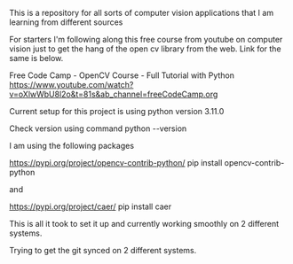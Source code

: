 This is a repository for all sorts of computer vision applications that I am learning from different sources

For starters I'm following along this free course from youtube on computer vision just to get the hang of the open cv library from the web. Link for the same is below.

Free Code Camp - OpenCV Course - Full Tutorial with Python
https://www.youtube.com/watch?v=oXlwWbU8l2o&t=81s&ab_channel=freeCodeCamp.org

Current setup for this project is using python version 3.11.0

Check version using command python --version

I am using the following packages

https://pypi.org/project/opencv-contrib-python/
pip install opencv-contrib-python

and

https://pypi.org/project/caer/
pip install caer

This is all it took to set it up and currently working smoothly on 2 different systems.

Trying to get the git synced on 2 different systems.